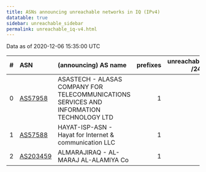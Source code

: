 ```yaml
---
title: ASNs announcing unreachable networks in IQ (IPv4)
datatable: true
sidebar: unreachable_sidebar
permalink: unreachable_iq-v4.html
---
```


Data as of 2020-12-06 15:35:00 UTC


<div class="datatable-begin"></div>

|   # | ASN                                      | (announcing) AS name                                                                     |   prefixes |   unreachable /24s |
|----:|:-----------------------------------------|:-----------------------------------------------------------------------------------------|-----------:|-------------------:|
|   0 | [AS57958](unreachable_AS57958-v4.html)   | ASASTECH - ALASAS COMPANY FOR TELECOMMUNICATIONS SERVICES AND INFORMATION TECHNOLOGY LTD |          1 |                  4 |
|   1 | [AS57588](unreachable_AS57588-v4.html)   | HAYAT-ISP-ASN - Hayat for Internet &amp; communication LLC                               |          1 |                  1 |
|   2 | [AS203459](unreachable_AS203459-v4.html) | ALMARAJIRAQ - AL-MARAJ AL-ALAMIYA Co                                                     |          1 |                  1 |

<div class="datatable-end"></div>
